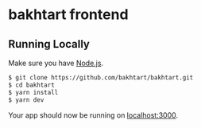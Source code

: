 # bakhtart frontend

## Running Locally

Make sure you have [Node.js](http://nodejs.org/).

```sh
$ git clone https://github.com/bakhtart/bakhtart.git
$ cd bakhtart
$ yarn install
$ yarn dev
```

Your app should now be running on [localhost:3000](http://localhost:3000/).